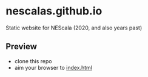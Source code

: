 # nescalas.github.io
Static website for NEScala (2020, and also years past)

## Preview
* clone this repo
* aim your browser to [index.html](./index.html)
